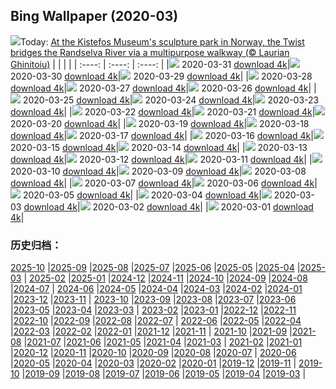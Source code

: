 ## Bing Wallpaper (2020-03)
![](http://cn.bing.com/th?id=OHR.TheTwist_EN-US1554358364_UHD.jpg&w=1000)Today: [At the Kistefos Museum's sculpture park in Norway, the Twist bridges the Randselva River via a multipurpose walkway (© Laurian Ghinitoiu)](http://cn.bing.com/th?id=OHR.TheTwist_EN-US1554358364_UHD.jpg)
|      |      |      |
| :----: | :----: | :----: |
|![](http://cn.bing.com/th?id=OHR.TheTwist_EN-US1554358364_UHD.jpg&pid=hp&w=384&h=216&rs=1&c=4) 2020-03-31 [download 4k](http://cn.bing.com/th?id=OHR.TheTwist_EN-US1554358364_UHD.jpg)|![](http://cn.bing.com/th?id=OHR.GalesnjakIsland_EN-US8495200916_UHD.jpg&pid=hp&w=384&h=216&rs=1&c=4) 2020-03-30 [download 4k](http://cn.bing.com/th?id=OHR.GalesnjakIsland_EN-US8495200916_UHD.jpg)|![](http://cn.bing.com/th?id=OHR.BorrowingDays_EN-US1332727011_UHD.jpg&pid=hp&w=384&h=216&rs=1&c=4) 2020-03-29 [download 4k](http://cn.bing.com/th?id=OHR.BorrowingDays_EN-US1332727011_UHD.jpg)|
|![](http://cn.bing.com/th?id=OHR.FormentorHolidays_EN-US1927408350_UHD.jpg&pid=hp&w=384&h=216&rs=1&c=4) 2020-03-28 [download 4k](http://cn.bing.com/th?id=OHR.FormentorHolidays_EN-US1927408350_UHD.jpg)|![](http://cn.bing.com/th?id=OHR.CharlestonAzaleas_EN-US1112132446_UHD.jpg&pid=hp&w=384&h=216&rs=1&c=4) 2020-03-27 [download 4k](http://cn.bing.com/th?id=OHR.CharlestonAzaleas_EN-US1112132446_UHD.jpg)|![](http://cn.bing.com/th?id=OHR.NoCaliCoast_EN-US0095184591_UHD.jpg&pid=hp&w=384&h=216&rs=1&c=4) 2020-03-26 [download 4k](http://cn.bing.com/th?id=OHR.NoCaliCoast_EN-US0095184591_UHD.jpg)|
|![](http://cn.bing.com/th?id=OHR.RadcliffeCamera_EN-US0047487559_UHD.jpg&pid=hp&w=384&h=216&rs=1&c=4) 2020-03-25 [download 4k](http://cn.bing.com/th?id=OHR.RadcliffeCamera_EN-US0047487559_UHD.jpg)|![](http://cn.bing.com/th?id=OHR.SpainBeeEaters_EN-US0011186052_UHD.jpg&pid=hp&w=384&h=216&rs=1&c=4) 2020-03-24 [download 4k](http://cn.bing.com/th?id=OHR.SpainBeeEaters_EN-US0011186052_UHD.jpg)|![](http://cn.bing.com/th?id=OHR.LenticularVideo_EN-US3256283499_UHD.jpg&pid=hp&w=384&h=216&rs=1&c=4) 2020-03-23 [download 4k](http://cn.bing.com/th?id=OHR.LenticularVideo_EN-US3256283499_UHD.jpg)|
|![](http://cn.bing.com/th?id=OHR.StepWell_EN-US9916978488_UHD.jpg&pid=hp&w=384&h=216&rs=1&c=4) 2020-03-22 [download 4k](http://cn.bing.com/th?id=OHR.StepWell_EN-US9916978488_UHD.jpg)|![](http://cn.bing.com/th?id=OHR.PabloNeruda_EN-US9874244430_UHD.jpg&pid=hp&w=384&h=216&rs=1&c=4) 2020-03-21 [download 4k](http://cn.bing.com/th?id=OHR.PabloNeruda_EN-US9874244430_UHD.jpg)|![](http://cn.bing.com/th?id=OHR.SaltonSea_EN-US9699729653_UHD.jpg&pid=hp&w=384&h=216&rs=1&c=4) 2020-03-20 [download 4k](http://cn.bing.com/th?id=OHR.SaltonSea_EN-US9699729653_UHD.jpg)|
|![](http://cn.bing.com/th?id=OHR.EquinoxAngkor_EN-US9664645165_UHD.jpg&pid=hp&w=384&h=216&rs=1&c=4) 2020-03-19 [download 4k](http://cn.bing.com/th?id=OHR.EquinoxAngkor_EN-US9664645165_UHD.jpg)|![](http://cn.bing.com/th?id=OHR.RobertCurbeam_EN-US9633185364_UHD.jpg&pid=hp&w=384&h=216&rs=1&c=4) 2020-03-18 [download 4k](http://cn.bing.com/th?id=OHR.RobertCurbeam_EN-US9633185364_UHD.jpg)|![](http://cn.bing.com/th?id=OHR.Knowth_EN-US9596233080_UHD.jpg&pid=hp&w=384&h=216&rs=1&c=4) 2020-03-17 [download 4k](http://cn.bing.com/th?id=OHR.Knowth_EN-US9596233080_UHD.jpg)|
|![](http://cn.bing.com/th?id=OHR.SirThomasMore_EN-US9546326212_UHD.jpg&pid=hp&w=384&h=216&rs=1&c=4) 2020-03-16 [download 4k](http://cn.bing.com/th?id=OHR.SirThomasMore_EN-US9546326212_UHD.jpg)|![](http://cn.bing.com/th?id=OHR.MetamorphicRocks_EN-US9509651378_UHD.jpg&pid=hp&w=384&h=216&rs=1&c=4) 2020-03-15 [download 4k](http://cn.bing.com/th?id=OHR.MetamorphicRocks_EN-US9509651378_UHD.jpg)|![](http://cn.bing.com/th?id=OHR.Cirkelbroen_EN-US9451869319_UHD.jpg&pid=hp&w=384&h=216&rs=1&c=4) 2020-03-14 [download 4k](http://cn.bing.com/th?id=OHR.Cirkelbroen_EN-US9451869319_UHD.jpg)|
|![](http://cn.bing.com/th?id=OHR.JerteCherries_EN-US9711617537_UHD.jpg&pid=hp&w=384&h=216&rs=1&c=4) 2020-03-13 [download 4k](http://cn.bing.com/th?id=OHR.JerteCherries_EN-US9711617537_UHD.jpg)|![](http://cn.bing.com/th?id=OHR.FrenchColorado_ZH-CN9446885520_UHD.jpg&pid=hp&w=384&h=216&rs=1&c=4) 2020-03-12 [download 4k](http://cn.bing.com/th?id=OHR.FrenchColorado_ZH-CN9446885520_UHD.jpg)|![](http://cn.bing.com/th?id=OHR.CubsEmerge_EN-US2822084703_UHD.jpg&pid=hp&w=384&h=216&rs=1&c=4) 2020-03-11 [download 4k](http://cn.bing.com/th?id=OHR.CubsEmerge_EN-US2822084703_UHD.jpg)|
|![](http://cn.bing.com/th?id=OHR.DoljatraPowder_EN-US8224224106_UHD.jpg&pid=hp&w=384&h=216&rs=1&c=4) 2020-03-10 [download 4k](http://cn.bing.com/th?id=OHR.DoljatraPowder_EN-US8224224106_UHD.jpg)|![](http://cn.bing.com/th?id=OHR.SnoozyTheBear_EN-US2658340968_UHD.jpg&pid=hp&w=384&h=216&rs=1&c=4) 2020-03-09 [download 4k](http://cn.bing.com/th?id=OHR.SnoozyTheBear_EN-US2658340968_UHD.jpg)|![](http://cn.bing.com/th?id=OHR.JoanNYC_EN-US2569219288_UHD.jpg&pid=hp&w=384&h=216&rs=1&c=4) 2020-03-08 [download 4k](http://cn.bing.com/th?id=OHR.JoanNYC_EN-US2569219288_UHD.jpg)|
|![](http://cn.bing.com/th?id=OHR.BronteBaths_EN-US9467599141_UHD.jpg&pid=hp&w=384&h=216&rs=1&c=4) 2020-03-07 [download 4k](http://cn.bing.com/th?id=OHR.BronteBaths_EN-US9467599141_UHD.jpg)|![](http://cn.bing.com/th?id=OHR.BluebirdsYNP_EN-US2456710517_UHD.jpg&pid=hp&w=384&h=216&rs=1&c=4) 2020-03-06 [download 4k](http://cn.bing.com/th?id=OHR.BluebirdsYNP_EN-US2456710517_UHD.jpg)|![](http://cn.bing.com/th?id=OHR.CarnegieaGigantea_EN-US2414292735_UHD.jpg&pid=hp&w=384&h=216&rs=1&c=4) 2020-03-05 [download 4k](http://cn.bing.com/th?id=OHR.CarnegieaGigantea_EN-US2414292735_UHD.jpg)|
|![](http://cn.bing.com/th?id=OHR.ElPit_EN-US2350184760_UHD.jpg&pid=hp&w=384&h=216&rs=1&c=4) 2020-03-04 [download 4k](http://cn.bing.com/th?id=OHR.ElPit_EN-US2350184760_UHD.jpg)|![](http://cn.bing.com/th?id=OHR.SpectralTarsiers_EN-US2290390785_UHD.jpg&pid=hp&w=384&h=216&rs=1&c=4) 2020-03-03 [download 4k](http://cn.bing.com/th?id=OHR.SpectralTarsiers_EN-US2290390785_UHD.jpg)|![](http://cn.bing.com/th?id=OHR.SeussianLandscape_EN-US2146844247_UHD.jpg&pid=hp&w=384&h=216&rs=1&c=4) 2020-03-02 [download 4k](http://cn.bing.com/th?id=OHR.SeussianLandscape_EN-US2146844247_UHD.jpg)|
|![](http://cn.bing.com/th?id=OHR.HikersVoters_EN-US2077085885_UHD.jpg&pid=hp&w=384&h=216&rs=1&c=4) 2020-03-01 [download 4k](http://cn.bing.com/th?id=OHR.HikersVoters_EN-US2077085885_UHD.jpg)|
### 历史归档：
[2025-10](/picture/2025-10/) |[2025-09](/picture/2025-09/) |[2025-08](/picture/2025-08/) |[2025-07](/picture/2025-07/) |[2025-06](/picture/2025-06/) |[2025-05](/picture/2025-05/) |[2025-04](/picture/2025-04/) |[2025-03](/picture/2025-03/) |
[2025-02](/picture/2025-02/) |[2025-01](/picture/2025-01/) |[2024-12](/picture/2024-12/) |[2024-11](/picture/2024-11/) |[2024-10](/picture/2024-10/) |[2024-09](/picture/2024-09/) |[2024-08](/picture/2024-08/) |[2024-07](/picture/2024-07/) |
[2024-06](/picture/2024-06/) |[2024-05](/picture/2024-05/) |[2024-04](/picture/2024-04/) |[2024-03](/picture/2024-03/) |[2024-02](/picture/2024-02/) |[2024-01](/picture/2024-01/) |[2023-12](/picture/2023-12/) |[2023-11](/picture/2023-11/) |
[2023-10](/picture/2023-10/) |[2023-09](/picture/2023-09/) |[2023-08](/picture/2023-08/) |[2023-07](/picture/2023-07/) |[2023-06](/picture/2023-06/) |[2023-05](/picture/2023-05/) |[2023-04](/picture/2023-04/) |[2023-03](/picture/2023-03/) |
[2023-02](/picture/2023-02/) |[2023-01](/picture/2023-01/) |[2022-12](/picture/2022-12/) |[2022-11](/picture/2022-11/) |[2022-10](/picture/2022-10/) |[2022-09](/picture/2022-09/) |[2022-08](/picture/2022-08/) |[2022-07](/picture/2022-07/) |
[2022-06](/picture/2022-06/) |[2022-05](/picture/2022-05/) |[2022-04](/picture/2022-04/) |[2022-03](/picture/2022-03/) |[2022-02](/picture/2022-02/) |[2022-01](/picture/2022-01/) |[2021-12](/picture/2021-12/) |[2021-11](/picture/2021-11/) |
[2021-10](/picture/2021-10/) |[2021-09](/picture/2021-09/) |[2021-08](/picture/2021-08/) |[2021-07](/picture/2021-07/) |[2021-06](/picture/2021-06/) |[2021-05](/picture/2021-05/) |[2021-04](/picture/2021-04/) |[2021-03](/picture/2021-03/) |
[2021-02](/picture/2021-02/) |[2021-01](/picture/2021-01/) |[2020-12](/picture/2020-12/) |[2020-11](/picture/2020-11/) |[2020-10](/picture/2020-10/) |[2020-09](/picture/2020-09/) |[2020-08](/picture/2020-08/) |[2020-07](/picture/2020-07/) |
[2020-06](/picture/2020-06/) |[2020-05](/picture/2020-05/) |[2020-04](/picture/2020-04/) |[2020-03](/picture/2020-03/) |[2020-02](/picture/2020-02/) |[2020-01](/picture/2020-01/) |[2019-12](/picture/2019-12/) |[2019-11](/picture/2019-11/) |
[2019-10](/picture/2019-10/) |[2019-09](/picture/2019-09/) |[2019-08](/picture/2019-08/) |[2019-07](/picture/2019-07/) |[2019-06](/picture/2019-06/) |[2019-05](/picture/2019-05/) |[2019-04](/picture/2019-04/) |[2019-03](/picture/2019-03/) |
